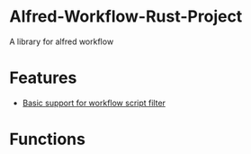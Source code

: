 # Alfred-Workflow-Rust-Project
A library for alfred workflow


# Features
* [Basic support for workflow script filter](https://www.alfredapp.com/help/workflows/inputs/script-filter/json/)

# Functions